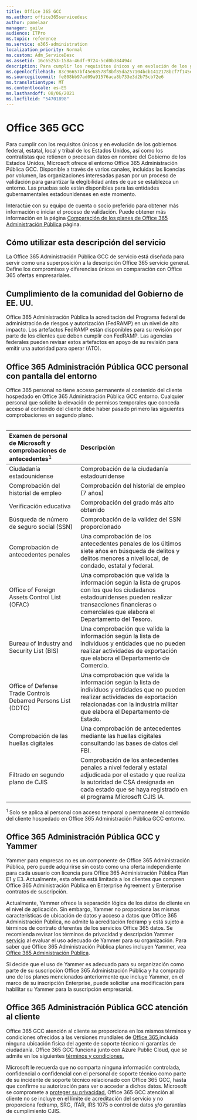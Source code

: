 ```yaml
---
title: Office 365 GCC
ms.author: office365servicedesc
author: pamelaar
manager: gailw
audience: ITPro
ms.topic: reference
ms.service: o365-administration
localization_priority: Normal
ms.custom: Adm_ServiceDesc
ms.assetid: 16c65253-158a-46df-9724-5cd0b384494c
description: Para cumplir los requisitos únicos y en evolución de los gobiernos federal, estatal, local y tribal de los Estados Unidos, así como los contratistas que retienen o procesan datos en nombre del Gobierno de los Estados Unidos, Microsoft ofrece Office 365 servicios de administración pública Community (GCC). Disponible a través de varios canales, incluidas las licencias por volumen, las organizaciones interesadas pasan por un proceso de validación para garantizar la elegibilidad antes de que se establezca un entorno. Las pruebas solo están disponibles para las entidades gubernamentales estadounidenses en este momento.
ms.openlocfilehash: 83c96657bf45e68578f8bf85da257104bcb1412178bcf7f145e335dd80d47165
ms.sourcegitcommit: fe808bb97ad09a91576aca8b733e3d2b75cb72e6
ms.translationtype: MT
ms.contentlocale: es-ES
ms.lasthandoff: 08/06/2021
ms.locfileid: "54701898"
---
```

# <a name="office-365-gcc"></a>Office 365 GCC

Para cumplir con los requisitos únicos y en evolución de los gobiernos federal, estatal, local y tribal de los Estados Unidos, así como los contratistas que retienen o procesan datos en nombre del Gobierno de los Estados Unidos, Microsoft ofrece el entorno Office 365 Administración Pública GCC. Disponible a través de varios canales, incluidas las licencias por volumen, las organizaciones interesadas pasan por un proceso de validación para garantizar la elegibilidad antes de que se establezca un entorno. Las pruebas solo están disponibles para las entidades gubernamentales estadounidenses en este momento.
  
Interactúe con su equipo de cuenta o socio preferido para obtener más información o iniciar el proceso de validación. Puede obtener más información en la página [Comparación de los planes de Office 365 Administración Pública](https://products.office.com/government/compare-office-365-government-plans) página.
  
## <a name="how-to-use-this-service-description"></a>Cómo utilizar esta descripción del servicio

La Office 365 Administración Pública GCC de servicio está diseñada para servir como una superposición a la descripción Office 365 servicio general. Define los compromisos y diferencias únicos en comparación con Office 365 ofertas empresariales.
  
## <a name="us-government-community-compliance"></a>Cumplimiento de la comunidad del Gobierno de EE. UU.

Office 365 Administración Pública la acreditación del Programa federal de administración de riesgos y autorización (FedRAMP) en un nivel de alto impacto. Los artefactos FedRAMP están disponibles para su revisión por parte de los clientes que deben cumplir con FedRAMP. Las agencias federales pueden revisar estos artefactos en apoyo de su revisión para emitir una autoridad para operar (ATO).
  
## <a name="office-365-government-gcc-environment-screened-personnel"></a>Office 365 Administración Pública GCC personal con pantalla del entorno

Office 365 personal no tiene acceso permanente al contenido del cliente hospedado en Office 365 Administración Pública GCC entorno. Cualquier personal que solicite la elevación de permisos temporales que conceda acceso al contenido del cliente debe haber pasado primero las siguientes comprobaciones en segundo plano.<br><br> 
  
| Examen de personal de Microsoft y comprobaciones de antecedentes<sup>1</sup> | Descripción |
|:-----|:-----|
|Ciudadanía estadounidense  <br/> |Comprobación de la ciudadanía estadounidense  <br/> |
|Comprobación del historial de empleo  <br/> |Comprobación del historial de empleo (7 años)  <br/> |
|Verificación educativa  <br/> |Comprobación del grado más alto obtenido  <br/> |
|Búsqueda de número de seguro social (SSN)  <br/> |Comprobación de la validez del SSN proporcionado  <br/> |
|Comprobación de antecedentes penales  <br/> |Una comprobación de los antecedentes penales de los últimos siete años en búsqueda de delitos y delitos menores a nivel local, de condado, estatal y federal.  <br/> |
|Office of Foreign Assets Control List (OFAC)  <br/> |Una comprobación que valida la información según la lista de grupos con los que los ciudadanos estadounidenses pueden realizar transacciones financieras o comerciales que elabora el Departamento del Tesoro.  <br/> |
|Bureau of Industry and Security List (BIS)  <br/> |Una comprobación que valida la información según la lista de individuos y entidades que no pueden realizar actividades de exportación que elabora el Departamento de Comercio.  <br/> |
|Office of Defense Trade Controls Debarred Persons List (DDTC)  <br/> |Una comprobación que valida la información según la lista de individuos y entidades que no pueden realizar actividades de exportación relacionadas con la industria militar que elabora el Departamento de Estado.  <br/> |
|Comprobación de las huellas digitales  <br/> |Una comprobación de antecedentes mediante las huellas digitales consultando las bases de datos del FBI.  <br/> |
|Filtrado en segundo plano de CJIS  <br/> |Comprobación de los antecedentes penales a nivel federal y estatal adjudicada por el estado y que realiza la autoridad de CSA designada en cada estado que se haya registrado en el programa Microsoft CJIS IA.  <br/> |

<sup>1</sup> Solo se aplica al personal con acceso temporal o permanente al contenido del cliente hospedado en Office 365 Administración Pública GCC entorno.
  
## <a name="office-365-government-gcc-and-yammer"></a>Office 365 Administración Pública GCC y Yammer

Yammer para empresas no es un componente de Office 365 Administración Pública, pero puede adquirirse sin costo como una oferta independiente para cada usuario con licencia para Office 365 Administración Pública Plan E1 y E3. Actualmente, esta oferta está limitada a los clientes que compren Office 365 Administración Pública en Enterprise Agreement y Enterprise contratos de suscripción.
  
Actualmente, Yammer ofrece la separación lógica de los datos de cliente en el nivel de aplicación. Sin embargo, Yammer no proporciona las mismas características de ubicación de datos y acceso a datos que Office 365 Administración Pública, no admite la acreditación fedramp y está sujeto a términos de contrato diferentes de los servicios Office 365 datos. Se recomienda revisar los términos de privacidad y descripción Yammer [servicio](../../yammer-service-description/yammer-service-description.md) al evaluar el uso adecuado de Yammer para su organización. Para saber qué Office 365 Administración Pública planes incluyen Yammer, vea [Office 365 Administración Pública](office-365-us-government.md).
  
Si decide que el uso de Yammer es adecuado para su organización como parte de su suscripción Office 365 Administración Pública y ha comprado uno de los planes mencionados anteriormente que incluye Yammer, en el marco de su inscripción Enterprise, puede solicitar una modificación para habilitar su Yammer para la suscripción empresarial.
  
## <a name="office-365-government-gcc-customer-support"></a>Office 365 Administración Pública GCC atención al cliente

Office 365 GCC atención al cliente se proporciona en los mismos términos y condiciones ofrecidos a las versiones mundiales de [Office 365,](../support.md)incluida ninguna ubicación física del agente de soporte técnico ni garantías de ciudadanía. Office 365 GCC funciona junto con Azure Public Cloud, que se admite en los siguientes [términos y condiciones.](https://azure.microsoft.com/support/plans/)

Microsoft le recuerda que no comparta ninguna información controlada, confidencial o confidencial con el personal de soporte técnico como parte de su incidente de soporte técnico relacionado con Office 365 GCC, hasta que confirme su autorización para ver o acceder a dichos datos. Microsoft se compromete a [proteger su privacidad.](https://privacy.microsoft.com/privacystatement) Office 365 GCC atención al cliente no se incluye en el límite de acreditación del servicio y no proporciona fedramp, SRG, ITAR, IRS 1075 o control de datos y/o garantías de cumplimiento CJIS.